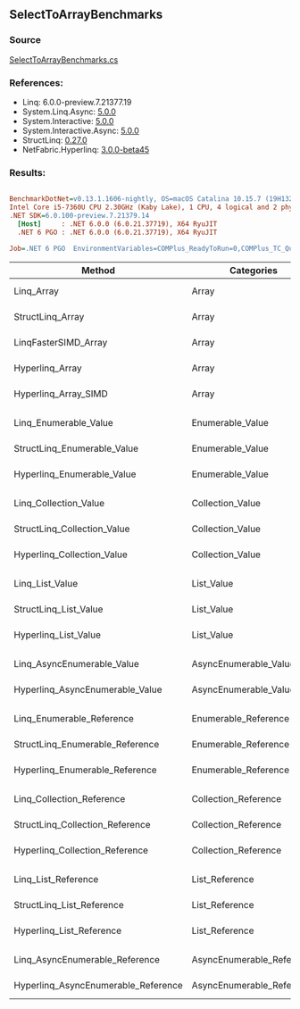 ﻿## SelectToArrayBenchmarks

### Source
[SelectToArrayBenchmarks.cs](../NetFabric.Hyperlinq.Benchmarks/Benchmarks/SelectToArrayBenchmarks.cs)

### References:
- Linq: 6.0.0-preview.7.21377.19
- System.Linq.Async: [5.0.0](https://www.nuget.org/packages/System.Linq.Async/5.0.0)
- System.Interactive: [5.0.0](https://www.nuget.org/packages/System.Interactive/5.0.0)
- System.Interactive.Async: [5.0.0](https://www.nuget.org/packages/System.Interactive.Async/5.0.0)
- StructLinq: [0.27.0](https://www.nuget.org/packages/StructLinq/0.27.0)
- NetFabric.Hyperlinq: [3.0.0-beta45](https://www.nuget.org/packages/NetFabric.Hyperlinq/3.0.0-beta45)

### Results:
``` ini

BenchmarkDotNet=v0.13.1.1606-nightly, OS=macOS Catalina 10.15.7 (19H1323) [Darwin 19.6.0]
Intel Core i5-7360U CPU 2.30GHz (Kaby Lake), 1 CPU, 4 logical and 2 physical cores
.NET SDK=6.0.100-preview.7.21379.14
  [Host]     : .NET 6.0.0 (6.0.21.37719), X64 RyuJIT
  .NET 6 PGO : .NET 6.0.0 (6.0.21.37719), X64 RyuJIT

Job=.NET 6 PGO  EnvironmentVariables=COMPlus_ReadyToRun=0,COMPlus_TC_QuickJitForLoops=1,COMPlus_TieredPGO=1  Runtime=.NET 6.0  

```
|                              Method |                Categories | Count |        Mean |      Error |     StdDev |      Median |        Ratio | RatioSD |  Gen 0 | Allocated |
|------------------------------------ |-------------------------- |------ |------------:|-----------:|-----------:|------------:|-------------:|--------:|-------:|----------:|
|                          Linq_Array |                     Array |   100 |   473.47 ns |   8.574 ns |  13.093 ns |   474.67 ns |     baseline |         | 0.2251 |     472 B |
|                    StructLinq_Array |                     Array |   100 |   279.61 ns |   4.617 ns |   4.093 ns |   282.23 ns | 1.72x faster |   0.04x | 0.2027 |     424 B |
|                LinqFasterSIMD_Array |                     Array |   100 |    85.80 ns |   1.640 ns |   2.455 ns |    85.24 ns | 5.53x faster |   0.21x | 0.2027 |     424 B |
|                     Hyperlinq_Array |                     Array |   100 |   280.63 ns |   5.198 ns |   7.115 ns |   277.93 ns | 1.70x faster |   0.05x | 0.2027 |     424 B |
|                Hyperlinq_Array_SIMD |                     Array |   100 |   102.08 ns |   1.429 ns |   1.336 ns |   102.36 ns | 4.70x faster |   0.09x | 0.2027 |     424 B |
|                                     |                           |       |             |            |            |             |              |         |        |           |
|               Linq_Enumerable_Value |          Enumerable_Value |   100 | 1,201.02 ns | 102.339 ns | 298.527 ns | 1,025.14 ns |     baseline |         | 0.5913 |   1,240 B |
|         StructLinq_Enumerable_Value |          Enumerable_Value |   100 |   805.17 ns |   3.606 ns |   3.011 ns |   804.47 ns | 1.52x faster |   0.38x | 0.2174 |     456 B |
|          Hyperlinq_Enumerable_Value |          Enumerable_Value |   100 |   715.93 ns |  14.451 ns |  14.840 ns |   711.77 ns | 1.63x faster |   0.42x | 0.2022 |     424 B |
|                                     |                           |       |             |            |            |             |              |         |        |           |
|               Linq_Collection_Value |          Collection_Value |   100 | 1,183.52 ns |  77.980 ns | 229.924 ns | 1,133.48 ns |     baseline |         | 0.5913 |   1,240 B |
|         StructLinq_Collection_Value |          Collection_Value |   100 |   805.63 ns |   3.765 ns |   3.522 ns |   804.45 ns | 1.39x faster |   0.27x | 0.2174 |     456 B |
|          Hyperlinq_Collection_Value |          Collection_Value |   100 |   289.68 ns |   1.739 ns |   1.542 ns |   289.81 ns | 3.86x faster |   0.78x | 0.2027 |     424 B |
|                                     |                           |       |             |            |            |             |              |         |        |           |
|                     Linq_List_Value |                List_Value |   100 |   394.66 ns |  27.126 ns |  75.166 ns |   353.41 ns |     baseline |         | 0.2289 |     480 B |
|               StructLinq_List_Value |                List_Value |   100 |   403.84 ns |   8.158 ns |   7.631 ns |   404.80 ns | 1.21x faster |   0.06x | 0.2027 |     424 B |
|                Hyperlinq_List_Value |                List_Value |   100 |   524.14 ns |  10.475 ns |  11.643 ns |   524.80 ns | 1.09x slower |   0.07x | 0.2174 |     456 B |
|                                     |                           |       |             |            |            |             |              |         |        |           |
|          Linq_AsyncEnumerable_Value |     AsyncEnumerable_Value |   100 | 8,846.07 ns | 165.241 ns | 176.806 ns | 8,888.90 ns |     baseline |         | 0.7935 |   1,672 B |
|     Hyperlinq_AsyncEnumerable_Value |     AsyncEnumerable_Value |   100 | 3,086.01 ns |   8.120 ns |   7.198 ns | 3,083.77 ns | 2.87x faster |   0.06x | 0.5646 |   1,184 B |
|                                     |                           |       |             |            |            |             |              |         |        |           |
|           Linq_Enumerable_Reference |      Enumerable_Reference |   100 |   702.52 ns |  14.093 ns |  18.814 ns |   695.92 ns |     baseline |         | 0.5922 |   1,240 B |
|     StructLinq_Enumerable_Reference |      Enumerable_Reference |   100 |   805.96 ns |  12.195 ns |  12.523 ns |   802.69 ns | 1.15x slower |   0.03x | 0.2174 |     456 B |
|      Hyperlinq_Enumerable_Reference |      Enumerable_Reference |   100 |   872.85 ns |  14.855 ns |  13.895 ns |   871.81 ns | 1.25x slower |   0.04x | 0.2174 |     456 B |
|                                     |                           |       |             |            |            |             |              |         |        |           |
|           Linq_Collection_Reference |      Collection_Reference |   100 |   692.92 ns |  13.428 ns |  17.925 ns |   690.88 ns |     baseline |         | 0.5922 |   1,240 B |
|     StructLinq_Collection_Reference |      Collection_Reference |   100 |   804.78 ns |   2.292 ns |   2.032 ns |   804.27 ns | 1.16x slower |   0.04x | 0.2174 |     456 B |
|      Hyperlinq_Collection_Reference |      Collection_Reference |   100 |   439.96 ns |   7.570 ns |   7.081 ns |   442.66 ns | 1.57x faster |   0.05x | 0.2179 |     456 B |
|                                     |                           |       |             |            |            |             |              |         |        |           |
|                 Linq_List_Reference |            List_Reference |   100 |   336.83 ns |   1.248 ns |   1.106 ns |   336.54 ns |     baseline |         | 0.2294 |     480 B |
|           StructLinq_List_Reference |            List_Reference |   100 |   870.21 ns |  30.533 ns |  89.066 ns |   817.73 ns | 3.07x slower |   0.10x | 0.2174 |     456 B |
|            Hyperlinq_List_Reference |            List_Reference |   100 |   523.11 ns |  10.507 ns |  12.904 ns |   520.44 ns | 1.56x slower |   0.04x | 0.2174 |     456 B |
|                                     |                           |       |             |            |            |             |              |         |        |           |
|      Linq_AsyncEnumerable_Reference | AsyncEnumerable_Reference |   100 | 8,857.84 ns | 146.367 ns | 136.912 ns | 8,931.34 ns |     baseline |         | 0.7935 |   1,672 B |
| Hyperlinq_AsyncEnumerable_Reference | AsyncEnumerable_Reference |   100 | 3,237.06 ns |  56.426 ns |  50.020 ns | 3,214.50 ns | 2.73x faster |   0.07x | 0.5798 |   1,216 B |
